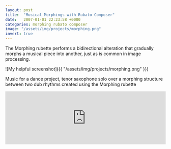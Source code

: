 ```yaml
---
layout: post
title:  "Musical Morphings with Rubato Composer"
date:   2007-01-01 22:23:58 +0000
categories: morphing rubato composer
image: "/assets/img/projects/morphing.png"
invert: true
---
```

The Morphing rubette performs a bidirectional alteration that gradually morphs a musical piece into another, just as is common in image processing.

![My helpful screenshot]({{ "/assets/img/projects/morphing.png" }})

Music for a dance project, tenor saxophone solo over a morphing structure between two dub rhythms created using the Morphing rubette
<iframe width="100%" height="166" scrolling="no" frameborder="no" src="https://w.soundcloud.com/player/?url=https%3A//api.soundcloud.com/tracks/177673575&amp;color=ff5500&amp;auto_play=false&amp;hide_related=false&amp;show_comments=true&amp;show_user=true&amp;show_reposts=false"></iframe>
